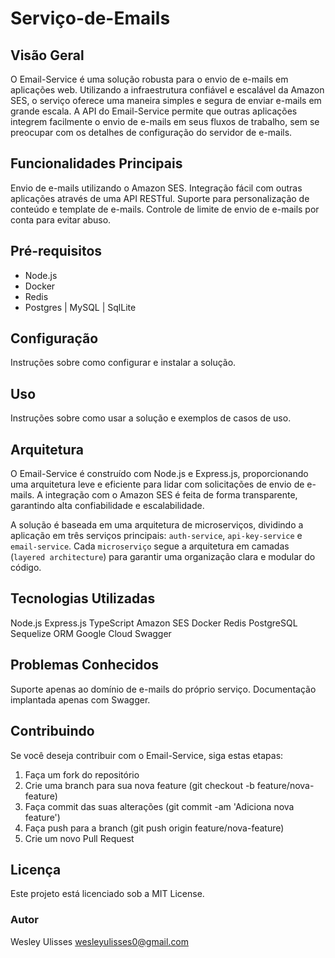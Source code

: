 # Serviço-de-Emails

## Visão Geral

O Email-Service é uma solução robusta para o envio de e-mails em aplicações web. Utilizando a infraestrutura confiável e escalável da Amazon SES, o serviço oferece uma maneira simples e segura de enviar e-mails em grande escala. A API do Email-Service permite que outras aplicações integrem facilmente o envio de e-mails em seus fluxos de trabalho, sem se preocupar com os detalhes de configuração do servidor de e-mails.

## Funcionalidades Principais

Envio de e-mails utilizando o Amazon SES.
Integração fácil com outras aplicações através de uma API RESTful.
Suporte para personalização de conteúdo e template de e-mails.
Controle de limite de envio de e-mails por conta para evitar abuso.

## Pré-requisitos

- Node.js
- Docker
- Redis
- Postgres | MySQL | SqlLite

## Configuração

Instruções sobre como configurar e instalar a solução.

## Uso

Instruções sobre como usar a solução e exemplos de casos de uso.

## Arquitetura

O Email-Service é construído com Node.js e Express.js, proporcionando uma arquitetura leve e eficiente para lidar com solicitações de envio de e-mails. A integração com o Amazon SES é feita de forma transparente, garantindo alta confiabilidade e escalabilidade.

A solução é baseada em uma arquitetura de microserviços, dividindo a aplicação em três serviços principais: `auth-service`, `api-key-service` e `email-service`. Cada `microserviço` segue a arquitetura em camadas (`layered architecture`) para garantir uma organização clara e modular do código.

## Tecnologias Utilizadas

Node.js
Express.js
TypeScript
Amazon SES
Docker
Redis
PostgreSQL
Sequelize ORM
Google Cloud
Swagger

## Problemas Conhecidos

Suporte apenas ao domínio de e-mails do próprio serviço.
Documentação implantada apenas com Swagger.

## Contribuindo

Se você deseja contribuir com o Email-Service, siga estas etapas:

1. Faça um fork do repositório
2. Crie uma branch para sua nova feature (git checkout -b feature/nova-feature)
3. Faça commit das suas alterações (git commit -am 'Adiciona nova feature')
4. Faça push para a branch (git push origin feature/nova-feature)
5. Crie um novo Pull Request

## Licença

Este projeto está licenciado sob a MIT License.

### Autor

Wesley Ulisses
<wesleyulisses0@gmail.com>
